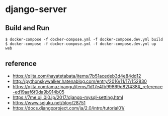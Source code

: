# django-server

## Build and Run

```
$ docker-compose -f docker-compose.yml -f docker-compose.dev.yml build
$ docker-compose -f docker-compose.yml -f docker-compose.dev.yml up web
```


## reference
- https://qiita.com/hayatetabata/items/7b51acedeb3d4e84dd12
- http://pythonskywalker.hatenablog.com/entry/2016/11/17/152830
- https://qiita.com/amazipangu/items/1d17e4fb99869d82f438#_reference-ed19aaf6f0da9b914b05
- https://7me.oji.0j0.jp/2017/django-mysql-setting.html
- https://www.sejuku.net/blog/28751
- https://docs.djangoproject.com/ja/2.0/intro/tutorial01/
